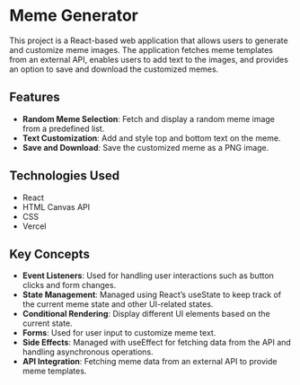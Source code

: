 # Meme Generator

This project is a React-based web application that allows users to generate and customize meme images. The application fetches meme templates from an external API, enables users to add text to the images, and provides an option to save and download the customized memes.



## Features
- **Random Meme Selection**: Fetch and display a random meme image from a predefined list.
- **Text Customization**: Add and style top and bottom text on the meme.
- **Save and Download**: Save the customized meme as a PNG image. 

## Technologies Used
- React
- HTML Canvas API
- CSS
- Vercel

## Key Concepts
- **Event Listeners**: Used for handling user interactions such as button clicks and form changes.
- **State Management**: Managed using React’s useState to keep track of the current meme state and other UI-related states.
- **Conditional Rendering**: Display different UI elements based on the current state.
- **Forms**: Used for user input to customize meme text.
- **Side Effects**: Managed with useEffect for fetching data from the API and handling asynchronous operations.
- **API Integration**: Fetching meme data from an external API to provide meme templates.


